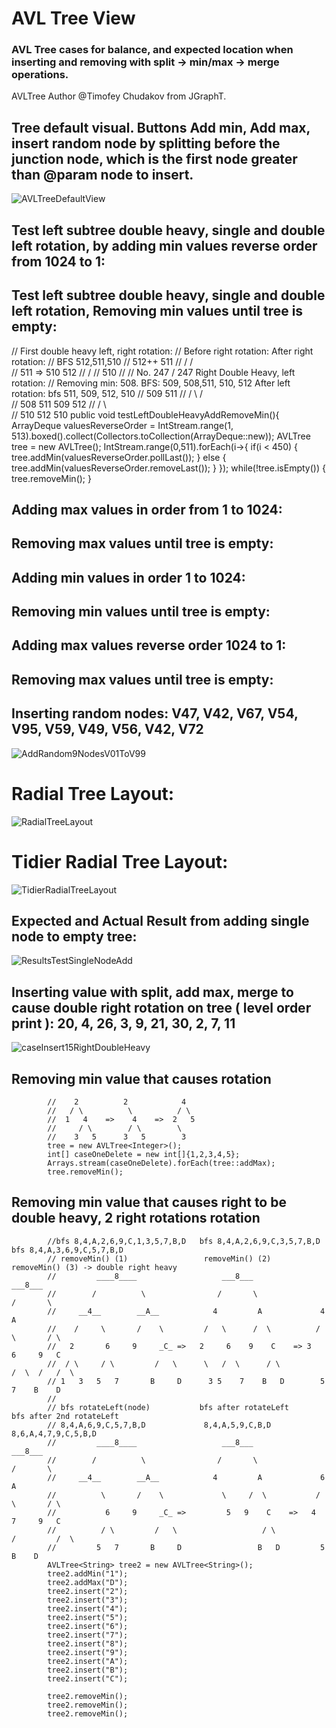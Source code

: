 # AVL Tree View
### AVL Tree cases for balance, and expected location when inserting and removing with split -> min/max -> merge operations.
AVLTree Author @Timofey Chudakov from JGraphT.

## Tree default visual. Buttons Add min, Add max, insert random node by splitting before the junction node, which is the first node greater than @param node to insert.
![AVLTreeDefaultView](https://user-images.githubusercontent.com/54422342/173126062-152b807a-3698-4619-9557-9730eb95d861.jpg)

## Test left subtree double heavy, single and double left rotation, by adding min values reverse order from 1024 to 1:
## Test left subtree double heavy, single and double left rotation, Removing min values until tree is empty:


//        First double heavy left, right rotation:
//        Before right rotation:   After right rotation:
//              BFS 512,511,510
//              512++                    511
//              /                       /   \
//            511    =>               510   512
//            /
//          510
//
//        No. 247 / 247 Right Double Heavy, left rotation:
//        Removing min: 508. BFS: 509, 508,511, 510, 512           After left rotation: bfs 511, 509, 512, 510
//        509                                                         511
//       /   \                                                       /   \
//     508   511                                                    509   512
//          /   \                                                      \
//        510   512                                                    510
    public void testLeftDoubleHeavyAddRemoveMin(){
        ArrayDeque<Integer> valuesReverseOrder = IntStream.range(1, 513).boxed().collect(Collectors.toCollection(ArrayDeque::new));
        AVLTree<Integer> tree = new AVLTree<Integer>();
        IntStream.range(0,511).forEach(i->{
            if(i < 450) {
                tree.addMin(valuesReverseOrder.pollLast());
            }
            else {
                tree.addMin(valuesReverseOrder.removeLast());
            }
        });
        while(!tree.isEmpty()) {
            tree.removeMin();
        }

## Adding max values in order from 1 to 1024:
## Removing max values until tree is empty:

## Adding min values in order 1 to 1024:
## Removing min values until tree is empty:

## Adding max values reverse order 1024 to 1:
## Removing max values until tree is empty:

## Inserting random nodes: V47, V42, V67, V54, V95, V59, V49, V56, V42, V72 

![AddRandom9NodesV01ToV99](https://user-images.githubusercontent.com/54422342/173126082-96b397f8-7e79-4a54-945c-1a889db953a7.jpg)

# Radial Tree Layout:
![RadialTreeLayout](https://user-images.githubusercontent.com/54422342/173126376-6d48fbbd-0c23-404b-aa14-8be4537f769f.jpg)

# Tidier Radial Tree Layout:
![TidierRadialTreeLayout](https://user-images.githubusercontent.com/54422342/173126494-27283020-2317-4ce7-9139-6617181c6bf5.jpg)

## Expected and Actual Result from adding single node to empty tree: 
![ResultsTestSingleNodeAdd](https://user-images.githubusercontent.com/54422342/173126455-7f9bc6b1-6279-400b-ba2e-7f72b3e38e30.jpg)

## Inserting value with split, add max, merge to cause double right rotation on tree ( level order print ): 20, 4, 26, 3, 9, 21, 30, 2, 7, 11
![caseInsert15RightDoubleHeavy](https://user-images.githubusercontent.com/54422342/173217422-acd1fccd-ef28-47ae-8157-722843398c16.jpg)

## Removing min value that causes rotation

            //    2          2            4
            //   / \          \          / \
            //  1   4    =>    4    =>  2   5
            //     / \        / \        \
            //    3   5      3   5        3
            tree = new AVLTree<Integer>();
            int[] caseOneDelete = new int[]{1,2,3,4,5};
            Arrays.stream(caseOneDelete).forEach(tree::addMax);
            tree.removeMin();
## Removing min value that causes right to be double heavy, 2 right rotations rotation    

            //bfs 8,4,A,2,6,9,C,1,3,5,7,B,D   bfs 8,4,A,2,6,9,C,3,5,7,B,D  bfs 8,4,A,3,6,9,C,5,7,B,D
            // removeMin() (1)                 removeMin() (2)              removeMin() (3) -> double right heavy
            //         ____8____                   ___8___                 ___8___
            //        /          \                /       \               /       \
            //     __4__        __A__            4         A             4         A
            //    /     \       /    \         /   \      /  \          / \       / \
            //   2       6     9     _C_ =>   2     6    9    C    => 3    6     9   C
            //  / \     / \         /   \      \   /  \      / \          /  \  /   /  \
            // 1   3   5   7       B     D      3 5    7    B   D        5    7    B    D
            //
            // bfs rotateLeft(node)           bfs after rotateLeft      bfs after 2nd rotateLeft
            // 8,4,A,6,9,C,5,7,B,D             8,4,A,5,9,C,B,D          8,6,A,4,7,9,C,5,B,D
            //         ____8____                   ___8___                 ___8___
            //        /          \                /       \               /       \
            //     __4__        __A__            4         A             6         A
            //          \       /    \             \     /  \           / \       / \
            //           6     9     _C_ =>         5   9    C    =>   4   7     9   C
            //          / \         /   \                   / \           /         /  \
            //         5   7       B     D                 B   D         5         B    D
            AVLTree<String> tree2 = new AVLTree<String>();
            tree2.addMin("1");
            tree2.addMax("D");
            tree2.insert("2");
            tree2.insert("3");
            tree2.insert("4");
            tree2.insert("5");
            tree2.insert("6");
            tree2.insert("7");
            tree2.insert("8");
            tree2.insert("9");
            tree2.insert("A");
            tree2.insert("B");
            tree2.insert("C");

            tree2.removeMin();
            tree2.removeMin();
            tree2.removeMin();
            
 

